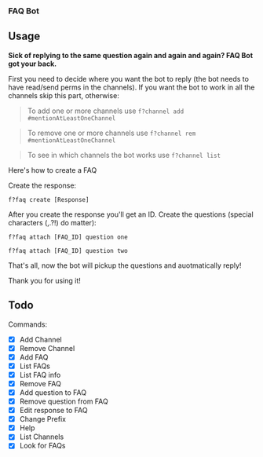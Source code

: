 ### FAQ Bot

## Usage

**Sick of replying to the same question again and again and again? FAQ Bot got your back.**

First you need to decide where you want the bot to reply (the bot needs to have read/send perms in the channels). If you want the bot to work in all the channels skip this part, otherwise:

> To add one or more channels use `f?channel add #mentionAtLeastOneChannel`

> To remove one or more channels use `f?channel rem #mentionAtLeastOneChannel`

> To see in which channels the bot works use `f?channel list`

Here's how to create a FAQ

Create the response:

`f?faq create [Response]`

After you create the response you'll get an ID.
Create the questions (special characters (,.?!) do matter):

`f?faq attach [FAQ_ID] question one`

`f?faq attach [FAQ_ID] question two`

That's all, now the bot will pickup the questions and auotmatically reply!

Thank you for using it!



## Todo

Commands: 

- [X] Add Channel
- [X] Remove Channel
- [X] Add FAQ
- [X] List FAQs
- [X] List FAQ info
- [X] Remove FAQ
- [X] Add question to FAQ
- [X] Remove question from FAQ
- [X] Edit response to FAQ
- [X] Change Prefix
- [X] Help
- [X] List Channels
- [X] Look for FAQs